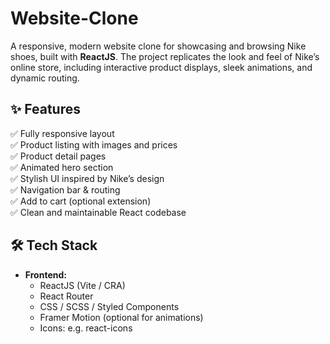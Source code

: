# Website-Clone

A responsive, modern website clone for showcasing and browsing Nike shoes, built with **ReactJS**. The project replicates the look and feel of Nike’s online store, including interactive product displays, sleek animations, and dynamic routing.

## ✨ Features

✅ Fully responsive layout  
✅ Product listing with images and prices  
✅ Product detail pages  
✅ Animated hero section  
✅ Stylish UI inspired by Nike’s design  
✅ Navigation bar & routing  
✅ Add to cart (optional extension)  
✅ Clean and maintainable React codebase

## 🛠️ Tech Stack

- **Frontend:**
  - ReactJS (Vite / CRA)
  - React Router
  - CSS / SCSS / Styled Components
  - Framer Motion (optional for animations)
  - Icons: e.g. react-icons

